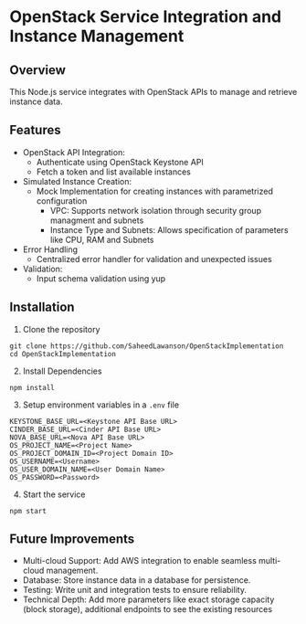 # OpenStack Service Integration and Instance Management
## Overview

This Node.js service integrates with OpenStack APIs to manage and retrieve instance data.

## Features
- OpenStack API Integration:
    - Authenticate using OpenStack Keystone API
    - Fetch a token and list available instances
- Simulated Instance Creation:
    - Mock Implementation for creating instances with parametrized configuration
        - VPC: Supports network isolation through security group managment and subnets
        - Instance Type and Subnets: Allows specification of parameters like CPU, RAM and Subnets
- Error Handling
    - Centralized error handler for validation and unexpected issues
- Validation:
    - Input schema validation using yup


## Installation
1. Clone the repository
```
git clone https://github.com/SaheedLawanson/OpenStackImplementation
cd OpenStackImplementation
```

2. Install Dependencies
```
npm install
```

3. Setup environment variables in a `.env` file
```
KEYSTONE_BASE_URL=<Keystone API Base URL>
CINDER_BASE_URL=<Cinder API Base URL>
NOVA_BASE_URL=<Nova API Base URL>
OS_PROJECT_NAME=<Project Name>
OS_PROJECT_DOMAIN_ID=<Project Domain ID>
OS_USERNAME=<Username>
OS_USER_DOMAIN_NAME=<User Domain Name>
OS_PASSWORD=<Password>
```

4. Start the service
```
npm start
```

## Future Improvements
- Multi-cloud Support: Add AWS integration to enable seamless multi-cloud management.
- Database: Store instance data in a database for persistence.
- Testing: Write unit and integration tests to ensure reliability.
- Technical Depth: Add more parameters like exact storage capacity (block storage), additional endpoints to see the existing resources